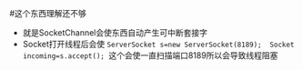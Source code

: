 #这个东西理解还不够
* 就是SocketChannel会使东西自动产生可中断套接字
* Socket打开线程后会使
`ServerSocket s=new ServerSocket(8189); 
 Socket incoming=s.accept(); `这个会使一直扫描端口8189所以会导致线程阻塞
